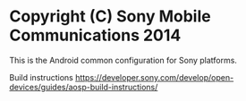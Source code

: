 Copyright (C) Sony Mobile Communications 2014
=============================================

This is the Android common configuration for Sony platforms.

Build instructions
https://developer.sony.com/develop/open-devices/guides/aosp-build-instructions/
